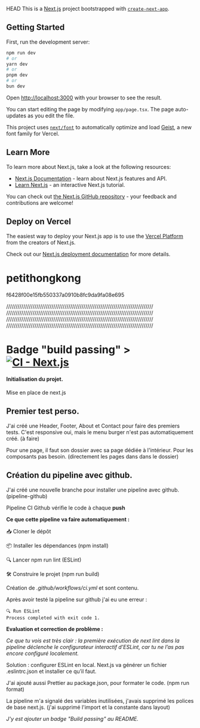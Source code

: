 HEAD
This is a [Next.js](https://nextjs.org) project bootstrapped with [`create-next-app`](https://nextjs.org/docs/app/api-reference/cli/create-next-app).

## Getting Started

First, run the development server:

```bash
npm run dev
# or
yarn dev
# or
pnpm dev
# or
bun dev
```

Open [http://localhost:3000](http://localhost:3000) with your browser to see the result.

You can start editing the page by modifying `app/page.tsx`. The page auto-updates as you edit the file.

This project uses [`next/font`](https://nextjs.org/docs/app/building-your-application/optimizing/fonts) to automatically optimize and load [Geist](https://vercel.com/font), a new font family for Vercel.

## Learn More

To learn more about Next.js, take a look at the following resources:

- [Next.js Documentation](https://nextjs.org/docs) - learn about Next.js features and API.
- [Learn Next.js](https://nextjs.org/learn) - an interactive Next.js tutorial.

You can check out [the Next.js GitHub repository](https://github.com/vercel/next.js) - your feedback and contributions are welcome!

## Deploy on Vercel

The easiest way to deploy your Next.js app is to use the [Vercel Platform](https://vercel.com/new?utm_medium=default-template&filter=next.js&utm_source=create-next-app&utm_campaign=create-next-app-readme) from the creators of Next.js.

Check out our [Next.js deployment documentation](https://nextjs.org/docs/app/building-your-application/deploying) for more details.

# petithongkong

f6428f00e15fb550337a0910b8fc9da9fa08e695

//////////////////////////////////////////////////////////////////////////////
//////////////////////////////////////////////////////////////////////////////
//////////////////////////////////////////////////////////////////////////////
//////////////////////////////////////////////////////////////////////////////

# **Badge "build passing" >** [![CI - Next.js](https://github.com/lRaffou/petithongkong/actions/workflows/ci.yml/badge.svg)](https://github.com/lRaffou/petithongkong/actions)

#### Initialisation du projet.

Mise en place de next.js

## Premier test perso.

J'ai créé une Header, Footer, About et Contact pour faire des premiers tests. C'est responsive oui, mais le menu burger n'est pas automatiquement créé. (à faire)

Pour une page, il faut son dossier avec sa page dédiée à l'intérieur. Pour les composants pas besoin. (directement les pages dans dans le dossier)

## Création du pipeline avec github.

J'ai créé une nouvelle branche pour installer une pipeline avec github. (pipeline-github)

Pipeline CI Github vérifie le code à chaque **push**

**Ce que cette pipeline va faire automatiquement :**

📥 Cloner le dépôt

📦 Installer les dépendances (npm install)

🔍 Lancer npm run lint (ESLint)

🛠️ Construire le projet (npm run build)

Création de _.github/workflows/ci.yml_ et sont contenu.

Après avoir testé la pipeline sur github j'ai eu une erreur :

    🔍 Run ESLint
    Process completed with exit code 1.

**Evaluation et correction de problème :**

_Ce que tu vois est très clair : la première exécution de next lint dans la pipeline déclenche le configurateur interactif d’ESLint, car tu ne l’as pas encore configuré localement._

Solution : configurer ESLint en local.
Next.js va générer un fichier .eslintrc.json et installer ce qu’il faut.

J'ai ajouté aussi Prettier au package.json, pour formater le code. (npm run format)

La pipeline m'a signalé des variables inutilisées, j'avais supprimé les polices de base next.js. (j'ai supprimé l'import et la constante dans layout)

_J'y est ajouter un badge "Build passing" au README._

